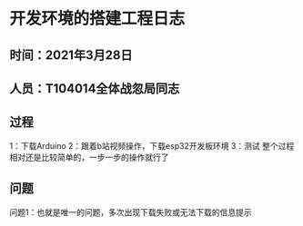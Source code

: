 # 开发环境的搭建工程日志
## 时间：2021年3月28日
## 人员：T104014全体战忽局同志
## 过程
1：下载Arduino
2：跟着b站视频操作，下载esp32开发板环境
3：测试
整个过程相对还是比较简单的，一步一步的操作就行了
## 问题
问题1：也就是唯一的问题，多次出现下载失败或无法下载的信息提示
